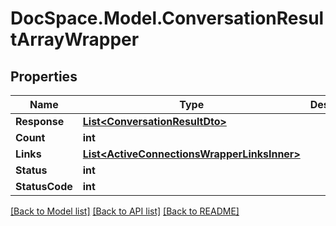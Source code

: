# DocSpace.Model.ConversationResultArrayWrapper

## Properties

Name | Type | Description | Notes
------------ | ------------- | ------------- | -------------
**Response** | [**List&lt;ConversationResultDto&gt;**](.md) |  | [optional] 
**Count** | **int** |  | [optional] 
**Links** | [**List&lt;ActiveConnectionsWrapperLinksInner&gt;**](.md) |  | [optional] 
**Status** | **int** |  | [optional] 
**StatusCode** | **int** |  | [optional] 

[[Back to Model list]](../README.md#documentation-for-models) [[Back to API list]](../README.md#documentation-for-api-endpoints) [[Back to README]](../README.md)

